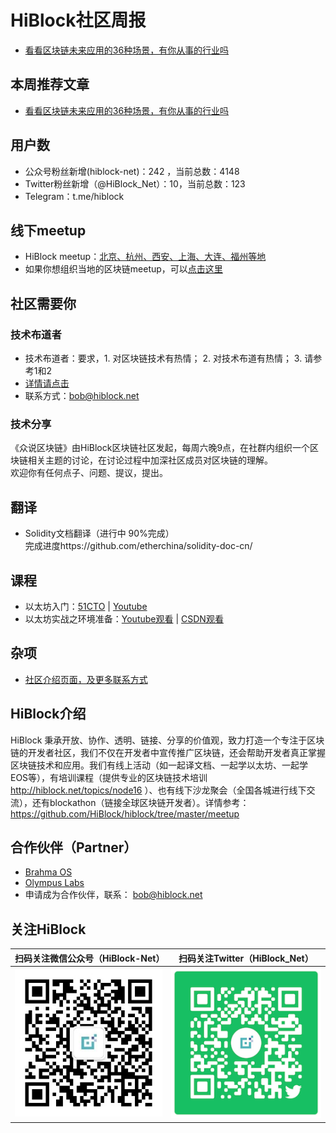# HiBlock社区周报

- [看看区块链未来应用的36种场景，有你从事的行业吗](https://mp.weixin.qq.com/s/lFWlgmIQWvqUfx3Qi8LZEQ)

## 本周推荐文章

- [看看区块链未来应用的36种场景，有你从事的行业吗](https://mp.weixin.qq.com/s/lFWlgmIQWvqUfx3Qi8LZEQ)

## 用户数  
- 公众号粉丝新增(hiblock-net)：242 ，当前总数：4148
- Twitter粉丝新增（@HiBlock_Net）：10，当前总数：123
- Telegram：t.me/hiblock

## 线下meetup
- HiBlock meetup：[北京、杭州、西安、上海、大连、福州等地](https://github.com/HiBlock/hiblock/tree/master/meetup)    
- 如果你想组织当地的区块链meetup，可以[点击这里](https://github.com/HiBlock/hiblock/blob/master/hiblock-china.md)  

## 社区需要你 

### 技术布道者

- 技术布道者：要求，1. 对区块链技术有热情； 2. 对技术布道有热情； 3. 请参考1和2  
- [详情请点击](https://github.com/HiBlock/blockchain-learning)
- 联系方式：bob@hiblock.net  

### 技术分享

《众说区块链》由HiBlock区块链社区发起，每周六晚9点，在社群内组织一个区块链相关主题的讨论，在讨论过程中加深社区成员对区块链的理解。  
欢迎你有任何点子、问题、提议，提出。

## 翻译  

- Solidity文档翻译（进行中 90%完成）  
	完成进度https://github.com/etherchina/solidity-doc-cn/     

## 课程

- 以太坊入门：[51CTO](http://edu.51cto.com/course/13419.html) | [Youtube](https://www.youtube.com/playlist?list=PLnP6dU8KobC-bAIt7o3nA5JPOcUfGepG8) 
- 以太坊实战之环境准备：[Youtube观看](https://www.youtube.com/playlist?list=PLnP6dU8KobC-QzHcbHFWIBmHwoxPqKq9p) | [CSDN观看](https://edu.csdn.net/course/detail/8078)

## 杂项
- [社区介绍页面，及更多联系方式](https://hiblock.net/wiki/about)  

## HiBlock介绍
HiBlock 秉承开放、协作、透明、链接、分享的价值观，致力打造一个专注于区块链的开发者社区，我们不仅在开发者中宣传推广区块链，还会帮助开发者真正掌握区块链技术和应用。我们有线上活动（如一起译文档、一起学以太坊、一起学EOS等），有培训课程（提供专业的区块链技术培训 http://hiblock.net/topics/node16 ）、也有线下沙龙聚会（全国各城进行线下交流），还有blockathon（链接全球区块链开发者）。详情参考：https://github.com/HiBlock/hiblock/tree/master/meetup 

## 合作伙伴（Partner）
- [Brahma OS](https://www.brahmaos.io/)  
- [Olympus Labs](https://olympuslabs.io/)  
- 申请成为合作伙伴，联系： bob@hiblock.net

## 关注HiBlock

扫码关注微信公众号（HiBlock-Net）    |  扫码关注Twitter（HiBlock_Net）  
-------------------------       |----------------
![](../images/HiBlock-wechat-account.jpeg)  |  ![](../images/twitter-qr-code.png)